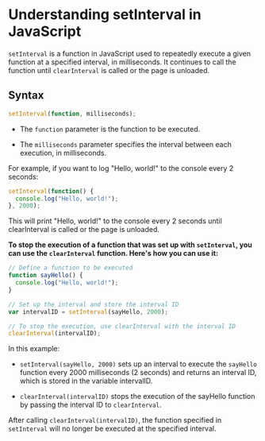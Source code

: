 # Understanding setInterval in JavaScript

`setInterval` is a function in JavaScript used to repeatedly execute a given function at a specified interval, in milliseconds. It continues to call the function until `clearInterval` is called or the page is unloaded.

## Syntax

```javascript
setInterval(function, milliseconds);
```
- The `function` parameter is the function to be executed.

- The `milliseconds` parameter specifies the interval between each execution, in milliseconds.

For example, if you want to log "Hello, world!" to the console every 2 seconds:

```javascript
setInterval(function() {
  console.log("Hello, world!");
}, 2000);
```
This will print "Hello, world!" to the console every 2 seconds until clearInterval is called or the page is unloaded.

**To stop the execution of a function that was set up with `setInterval`, you can use the `clearInterval` function. Here's how you can use it:**

```javascript
// Define a function to be executed
function sayHello() {
  console.log("Hello, world!");
}

// Set up the interval and store the interval ID
var intervalID = setInterval(sayHello, 2000);

// To stop the execution, use clearInterval with the interval ID
clearInterval(intervalID);
```
In this example:

- `setInterval(sayHello, 2000)` sets up an interval to execute the `sayHello` function every 2000 milliseconds (2 seconds) and returns an interval ID, which is stored in the variable intervalID.

- `clearInterval(intervalID)` stops the execution of the sayHello function by passing the interval ID to `clearInterval`.

After calling `clearInterval(intervalID)`, the function specified in `setInterval` will no longer be executed at the specified interval.